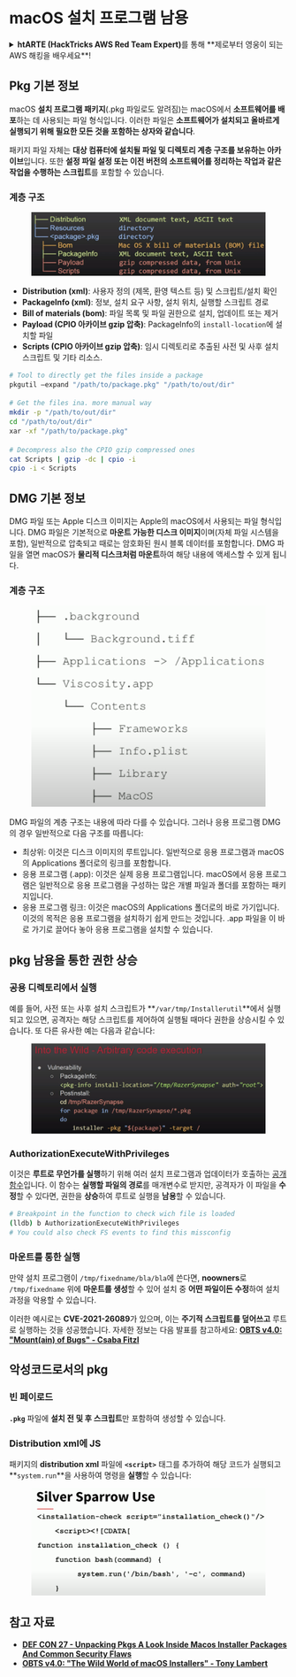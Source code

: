 # macOS 설치 프로그램 남용

<details>

<summary><strong>htARTE (HackTricks AWS Red Team Expert)</strong>를 통해 **제로부터 영웅이 되는 AWS 해킹을 배우세요**!</summary>

HackTricks를 지원하는 다른 방법:

- **회사가 HackTricks에 광고되길 원하거나** **PDF 형식의 HackTricks를 다운로드**하려면 [**구독 요금제**](https://github.com/sponsors/carlospolop)를 확인하세요!
- [**공식 PEASS & HackTricks 스왜그**](https://peass.creator-spring.com)를 구매하세요
- [**The PEASS Family**](https://opensea.io/collection/the-peass-family)를 발견하세요, 당사의 독점 [**NFTs**](https://opensea.io/collection/the-peass-family) 컬렉션
- **💬 [Discord 그룹](https://discord.gg/hRep4RUj7f)** 또는 [텔레그램 그룹](https://t.me/peass)에 **가입**하거나 **트위터** 🐦 [**@carlospolopm**](https://twitter.com/hacktricks\_live)**를 팔로우**하세요.
- **HackTricks** 및 **HackTricks Cloud** github 저장소에 PR을 제출하여 **해킹 요령을 공유**하세요.

</details>

## Pkg 기본 정보

macOS **설치 프로그램 패키지**(.pkg 파일로도 알려짐)는 macOS에서 **소프트웨어를 배포**하는 데 사용되는 파일 형식입니다. 이러한 파일은 **소프트웨어가 설치되고 올바르게 실행되기 위해 필요한 모든 것을 포함하는 상자와 같습니다**.

패키지 파일 자체는 **대상 컴퓨터에 설치될 파일 및 디렉토리 계층 구조를 보유하는 아카이브**입니다. 또한 **설정 파일 설정 또는 이전 버전의 소프트웨어를 정리하는 작업과 같은 작업을 수행하는 스크립트**를 포함할 수 있습니다.

### 계층 구조

<figure><img src="../../../.gitbook/assets/Pasted Graphic.png" alt="https://www.youtube.com/watch?v=iASSG0_zobQ"><figcaption></figcaption></figure>

- **Distribution (xml)**: 사용자 정의 (제목, 환영 텍스트 등) 및 스크립트/설치 확인
- **PackageInfo (xml)**: 정보, 설치 요구 사항, 설치 위치, 실행할 스크립트 경로
- **Bill of materials (bom)**: 파일 목록 및 파일 권한으로 설치, 업데이트 또는 제거
- **Payload (CPIO 아카이브 gzip 압축)**: PackageInfo의 `install-location`에 설치할 파일
- **Scripts (CPIO 아카이브 gzip 압축)**: 임시 디렉토리로 추출된 사전 및 사후 설치 스크립트 및 기타 리소스.
```bash
# Tool to directly get the files inside a package
pkgutil —expand "/path/to/package.pkg" "/path/to/out/dir"

# Get the files ina. more manual way
mkdir -p "/path/to/out/dir"
cd "/path/to/out/dir"
xar -xf "/path/to/package.pkg"

# Decompress also the CPIO gzip compressed ones
cat Scripts | gzip -dc | cpio -i
cpio -i < Scripts
```
## DMG 기본 정보

DMG 파일 또는 Apple 디스크 이미지는 Apple의 macOS에서 사용되는 파일 형식입니다. DMG 파일은 기본적으로 **마운트 가능한 디스크 이미지**이며(자체 파일 시스템을 포함), 일반적으로 압축되고 때로는 암호화된 원시 블록 데이터를 포함합니다. DMG 파일을 열면 macOS가 **물리적 디스크처럼 마운트**하여 해당 내용에 액세스할 수 있게 됩니다.

### 계층 구조

<figure><img src="../../../.gitbook/assets/image (12) (2).png" alt=""><figcaption></figcaption></figure>

DMG 파일의 계층 구조는 내용에 따라 다를 수 있습니다. 그러나 응용 프로그램 DMG의 경우 일반적으로 다음 구조를 따릅니다:

- 최상위: 이것은 디스크 이미지의 루트입니다. 일반적으로 응용 프로그램과 macOS의 Applications 폴더로의 링크를 포함합니다.
- 응용 프로그램 (.app): 이것은 실제 응용 프로그램입니다. macOS에서 응용 프로그램은 일반적으로 응용 프로그램을 구성하는 많은 개별 파일과 폴더를 포함하는 패키지입니다.
- 응용 프로그램 링크: 이것은 macOS의 Applications 폴더로의 바로 가기입니다. 이것의 목적은 응용 프로그램을 설치하기 쉽게 만드는 것입니다. .app 파일을 이 바로 가기로 끌어다 놓아 응용 프로그램을 설치할 수 있습니다.

## pkg 남용을 통한 권한 상승

### 공용 디렉토리에서 실행

예를 들어, 사전 또는 사후 설치 스크립트가 **`/var/tmp/Installerutil`**에서 실행되고 있으면, 공격자는 해당 스크립트를 제어하여 실행될 때마다 권한을 상승시킬 수 있습니다. 또 다른 유사한 예는 다음과 같습니다:

<figure><img src="../../../.gitbook/assets/Pasted Graphic 5.png" alt="https://www.youtube.com/watch?v=iASSG0_zobQ"><figcaption></figcaption></figure>

### AuthorizationExecuteWithPrivileges

이것은 **루트로 무언가를 실행**하기 위해 여러 설치 프로그램과 업데이터가 호출하는 [공개 함수](https://developer.apple.com/documentation/security/1540038-authorizationexecutewithprivileg)입니다. 이 함수는 **실행할 파일의 경로**를 매개변수로 받지만, 공격자가 이 파일을 **수정**할 수 있다면, 권한을 **상승**하여 루트로 실행을 **남용**할 수 있습니다.
```bash
# Breakpoint in the function to check wich file is loaded
(lldb) b AuthorizationExecuteWithPrivileges
# You could also check FS events to find this missconfig
```
### 마운트를 통한 실행

만약 설치 프로그램이 `/tmp/fixedname/bla/bla`에 쓴다면, **noowners**로 `/tmp/fixedname` 위에 **마운트를 생성**할 수 있어 설치 중 **어떤 파일이든 수정**하여 설치 과정을 악용할 수 있습니다.

이러한 예시로는 **CVE-2021-26089**가 있으며, 이는 **주기적 스크립트를 덮어쓰고** 루트로 실행하는 것을 성공했습니다. 자세한 정보는 다음 발표를 참고하세요: [**OBTS v4.0: "Mount(ain) of Bugs" - Csaba Fitzl**](https://www.youtube.com/watch?v=jSYPazD4VcE)

## 악성코드로서의 pkg

### 빈 페이로드

**`.pkg`** 파일에 **설치 전 및 후 스크립트**만 포함하여 생성할 수 있습니다.

### Distribution xml에 JS

패키지의 **distribution xml** 파일에 **`<script>`** 태그를 추가하여 해당 코드가 실행되고 **`system.run`**을 사용하여 명령을 **실행**할 수 있습니다:

<figure><img src="../../../.gitbook/assets/image (14).png" alt=""><figcaption></figcaption></figure>

## 참고 자료

* [**DEF CON 27 - Unpacking Pkgs A Look Inside Macos Installer Packages And Common Security Flaws**](https://www.youtube.com/watch?v=iASSG0\_zobQ)
* [**OBTS v4.0: "The Wild World of macOS Installers" - Tony Lambert**](https://www.youtube.com/watch?v=Eow5uNHtmIg)
